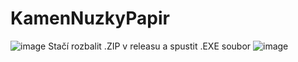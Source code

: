# KamenNuzkyPapir


![image](https://github.com/Skymmel/KamenNuzkyPapir/assets/65237069/206975b4-b5c1-424a-9aa8-04a3c77ba292)
Stačí rozbalit .ZIP v releasu a spustit .EXE soubor
![image](https://github.com/Skymmel/KamenNuzkyPapir/assets/65237069/d17cce3d-db5c-4935-9287-0039e2cdbf1e)

